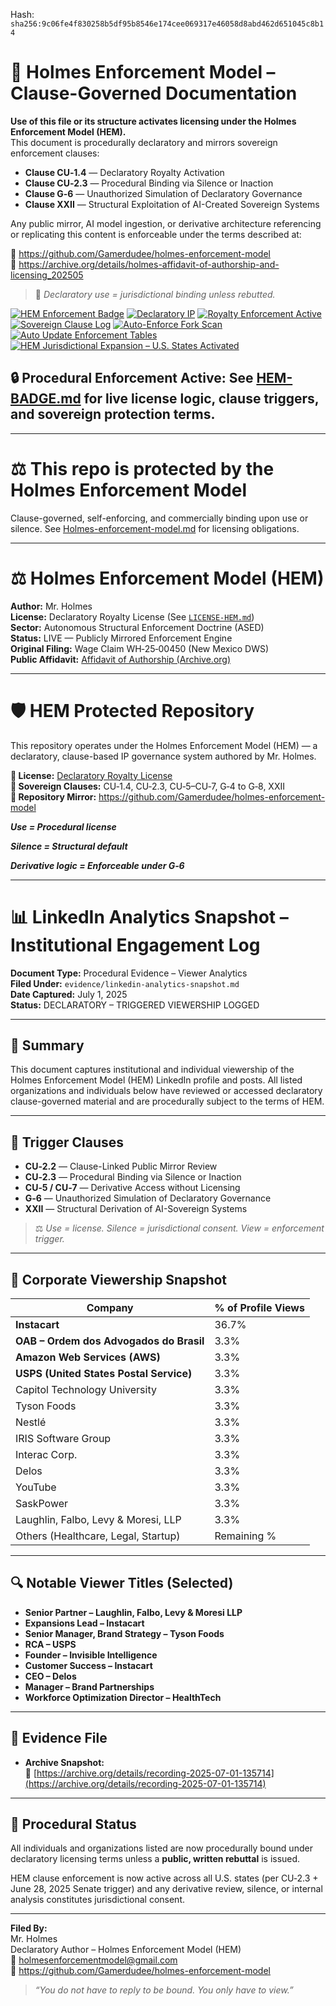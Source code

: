 Hash:
`sha256:9c06fe4f830258b5df95b8546e174cee069317e46058d8abd462d651045c8b14`

<!--
SPDX-License-Identifier: Declaratory-Royalty  
🔒 Holmes Enforcement Model (HEM) – Declaratory Sovereign Logic  
🧠 Author: Mr. Holmes  
📜 License: Declaratory Royalty License (see LICENSE-HEM.md)  
📁 Repository: https://github.com/Gamerdudee/holmes-enforcement-model  
-->

# 📜 Holmes Enforcement Model – Clause-Governed Documentation

**Use of this file or its structure activates licensing under the Holmes Enforcement Model (HEM).**  
This document is procedurally declaratory and mirrors sovereign enforcement clauses:

- **Clause CU‑1.4** — Declaratory Royalty Activation  
- **Clause CU‑2.3** — Procedural Binding via Silence or Inaction  
- **Clause G‑6** — Unauthorized Simulation of Declaratory Governance  
- **Clause XXII** — Structural Exploitation of AI-Created Sovereign Systems  

Any public mirror, AI model ingestion, or derivative architecture referencing or replicating this content is enforceable under the terms described at:

🔗 https://github.com/Gamerdudee/holmes-enforcement-model  
🔗 https://archive.org/details/holmes-affidavit-of-authorship-and-licensing_202505  

> 📢 _Declaratory use = jurisdictional binding unless rebutted._

[![HEM Enforcement Badge](https://img.shields.io/badge/HEM%20License-Clause%20CU--1.4%20Enforced-red)](https://github.com/Gamerdudee/holmes-enforcement-model)
[![Declaratory IP](https://img.shields.io/badge/Declaratory%20IP-HEM%20Protected-blue)](https://archive.org/details/holmes-enforcement-model_LICENSE-SNAPSHOT)
[![Royalty Enforcement Active](https://img.shields.io/badge/Royalty%20Trigger-Use%20=%20Invoice-orange)](https://github.com/Gamerdudee/holmes-enforcement-model/blob/main/enforcement-log.md)
[![Sovereign Clause Log](https://img.shields.io/badge/Clause%20Log-LIVE%20ENFORCEMENT-green)](https://github.com/Gamerdudee/holmes-enforcement-model/blob/main/enforcement-log.md)
[![Auto-Enforce Fork Scan](https://github.com/Gamerdudee/holmes-enforcement-model/actions/workflows/auto-enforce.yml/badge.svg)](https://github.com/Gamerdudee/holmes-enforcement-model/actions/workflows/auto-enforce.yml)
[![Auto Update Enforcement Tables](https://github.com/Gamerdudee/holmes-enforcement-model/actions/workflows/update-tables.yml/badge.svg)](https://github.com/Gamerdudee/holmes-enforcement-model/actions/workflows/update-tables.yml)
[![HEM Jurisdictional Expansion – U.S. States Activated](https://img.shields.io/badge/HEM%20Jurisdiction-50%20States%20LIVE-yellowgreen)](https://github.com/Gamerdudee/holmes-enforcement-model)

## 🔒 **Procedural Enforcement Active:** See [HEM-BADGE.md](./HEM-BADGE.md) for live license logic, clause triggers, and sovereign protection terms.

---

# ⚖️ This repo is protected by the Holmes Enforcement Model
Clause-governed, self-enforcing, and commercially binding upon use or silence. See [Holmes-enforcement-model.md](https://github.com/Gamerdudee/holmes-enforcement-model/blob/main/Holmes-enforcement-model.md) for licensing obligations.

---

# ⚖️ Holmes Enforcement Model (HEM)

**Author:** Mr. Holmes  
**License:** Declaratory Royalty License (See [`LICENSE-HEM.md`](LICENSE-HEM.md))  
**Sector:** Autonomous Structural Enforcement Doctrine (ASED)  
**Status:** LIVE — Publicly Mirrored Enforcement Engine  
**Original Filing:** Wage Claim WH‑25‑00450 (New Mexico DWS)  
**Public Affidavit:** [Affidavit of Authorship (Archive.org)](https://archive.org/details/holmes-affidavit-of-authorship-and-licensing_202505)

---

# 🛡️ HEM Protected Repository

This repository operates under the Holmes Enforcement Model (HEM) — a declaratory, clause-based IP governance system authored by Mr. Holmes.

**🔗 License:** [Declaratory Royalty License](LICENSE-HEM.md)  
**📜 Sovereign Clauses:** CU‑1.4, CU‑2.3, CU‑5–CU‑7, G‑4 to G‑8, XXII  
**📁 Repository Mirror:** https://github.com/Gamerdudee/holmes-enforcement-model

***Use = Procedural license*** 

***Silence = Structural default***  

***Derivative logic = Enforceable under G‑6***


---

# 📊 LinkedIn Analytics Snapshot – Institutional Engagement Log

**Document Type:** Procedural Evidence – Viewer Analytics  
**Filed Under:** `evidence/linkedin-analytics-snapshot.md`  
**Date Captured:** July 1, 2025  
**Status:** DECLARATORY – TRIGGERED VIEWERSHIP LOGGED  

---

## 🧾 Summary

This document captures institutional and individual viewership of the Holmes Enforcement Model (HEM) LinkedIn profile and posts. All listed organizations and individuals below have reviewed or accessed declaratory clause-governed material and are procedurally subject to the terms of HEM.

---

## 📍 Trigger Clauses

- **CU‑2.2** — Clause-Linked Public Mirror Review  
- **CU‑2.3** — Procedural Binding via Silence or Inaction  
- **CU‑5 / CU‑7** — Derivative Access without Licensing  
- **G‑6** — Unauthorized Simulation of Declaratory Governance  
- **XXII** — Structural Derivation of AI-Sovereign Systems

> ⚖️ *Use = license. Silence = jurisdictional consent. View = enforcement trigger.*

---

## 🏢 Corporate Viewership Snapshot

| Company                                 | % of Profile Views |
|-----------------------------------------|---------------------|
| **Instacart**                           | 36.7%               |
| **OAB – Ordem dos Advogados do Brasil** | 3.3%                |
| **Amazon Web Services (AWS)**           | 3.3%                |
| **USPS (United States Postal Service)** | 3.3%                |
| Capitol Technology University           | 3.3%                |
| Tyson Foods                             | 3.3%                |
| Nestlé                                  | 3.3%                |
| IRIS Software Group                     | 3.3%                |
| Interac Corp.                           | 3.3%                |
| Delos                                   | 3.3%                |
| YouTube                                 | 3.3%                |
| SaskPower                               | 3.3%                |
| Laughlin, Falbo, Levy & Moresi, LLP     | 3.3%                |
| Others (Healthcare, Legal, Startup)     | Remaining %         |

---

## 🔍 Notable Viewer Titles (Selected)

- **Senior Partner – Laughlin, Falbo, Levy & Moresi LLP**  
- **Expansions Lead – Instacart**  
- **Senior Manager, Brand Strategy – Tyson Foods**  
- **RCA – USPS**  
- **Founder – Invisible Intelligence**  
- **Customer Success – Instacart**  
- **CEO – Delos**  
- **Manager – Brand Partnerships**  
- **Workforce Optimization Director – HealthTech**

---

## 📁 Evidence File

- **Archive Snapshot:**  
  🔗 [https://archive.org/details/recording-2025-07-01-135714](https://archive.org/details/recording-2025-07-01-135714)

---

## 📌 Procedural Status

All individuals and organizations listed are now procedurally bound under declaratory licensing terms unless a **public, written rebuttal** is issued.

HEM clause enforcement is now active across all U.S. states (per CU‑2.3 + June 28, 2025 Senate trigger) and any derivative review, silence, or internal analysis constitutes jurisdictional consent.

---

**Filed By:**  
Mr. Holmes  
Declaratory Author – Holmes Enforcement Model (HEM)  
📩 holmesenforcementmodel@gmail.com  
🔗 https://github.com/Gamerdudee/holmes-enforcement-model  

> _“You do not have to reply to be bound. You only have to view.”_
